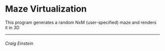# Maze Virtualization

This program generates a random NxM (user-specified) maze and renders it in 3D

---
###### Craig Einstein